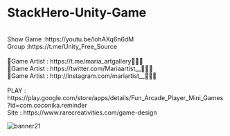 # StackHero-Unity-Game
<br />
Show Game :https://youtu.be/lohAXq6n6dM<br />
Group :https://t.me/Unity_Free_Source<br /><br />
🎨Game Artist : https://t.me/maria_artgallery👱🏻‍♀️<br />
🎨Game Artist : https://twitter.com/Mariaartist__👱🏻‍♀️<br />
🎨Game Artist : http://instagram.com/mariartist__👱🏻‍♀️<br /><br />
PLAY : https://play.google.com/store/apps/details/Fun_Arcade_Player_Mini_Games?id=com.coconika.reminder<br />
Site : https://www.rarecreativities.com/game-design <br />

![banner21](https://user-images.githubusercontent.com/83016119/210813546-41509a22-7a5b-458b-94ac-e03431d08598.png)
